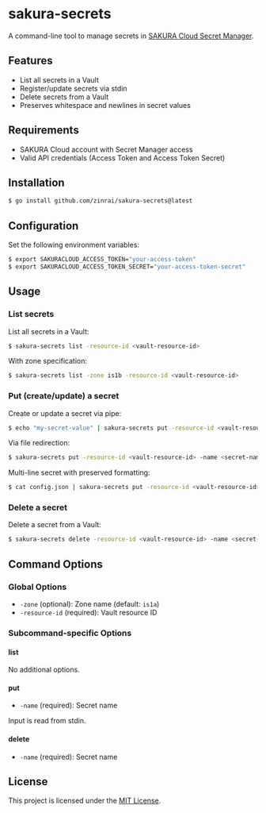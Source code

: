 # sakura-secrets

A command-line tool to manage secrets in [SAKURA Cloud Secret Manager](https://cloud.sakura.ad.jp/products/secrets-manager/).

## Features

- List all secrets in a Vault
- Register/update secrets via stdin
- Delete secrets from a Vault
- Preserves whitespace and newlines in secret values

## Requirements

- SAKURA Cloud account with Secret Manager access
- Valid API credentials (Access Token and Access Token Secret)

## Installation

```bash
$ go install github.com/zinrai/sakura-secrets@latest
```

## Configuration

Set the following environment variables:

```bash
$ export SAKURACLOUD_ACCESS_TOKEN="your-access-token"
$ export SAKURACLOUD_ACCESS_TOKEN_SECRET="your-access-token-secret"
```

## Usage

### List secrets

List all secrets in a Vault:

```bash
$ sakura-secrets list -resource-id <vault-resource-id>
```

With zone specification:

```bash
$ sakura-secrets list -zone is1b -resource-id <vault-resource-id>
```

### Put (create/update) a secret

Create or update a secret via pipe:

```bash
$ echo "my-secret-value" | sakura-secrets put -resource-id <vault-resource-id> -name <secret-name>
```

Via file redirection:

```bash
$ sakura-secrets put -resource-id <vault-resource-id> -name <secret-name> < secret.txt
```

Multi-line secret with preserved formatting:

```bash
$ cat config.json | sakura-secrets put -resource-id <vault-resource-id> -name app-config
```

### Delete a secret

Delete a secret from a Vault:

```bash
$ sakura-secrets delete -resource-id <vault-resource-id> -name <secret-name>
```

## Command Options

### Global Options

- `-zone` (optional): Zone name (default: `is1a`)
- `-resource-id` (required): Vault resource ID

### Subcommand-specific Options

#### list

No additional options.

#### put

- `-name` (required): Secret name

Input is read from stdin.

#### delete

- `-name` (required): Secret name

## License

This project is licensed under the [MIT License](./LICENSE).
